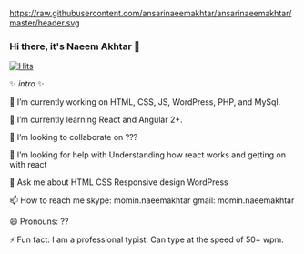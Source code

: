 https://raw.githubusercontent.com/ansarinaeemakhtar/ansarinaeemakhtar/master/header.svg

### Hi there, it's Naeem Akhtar 👋

[![Hits](https://hits.seeyoufarm.com/api/count/incr/badge.svg?url=https%3A%2F%2Fgithub.com%2Fansarinaeemakhtar%2Fhit-counter)](https://hits.seeyoufarm.com)

<!--START_SECTION:waka-->
<!--END_SECTION:waka-->

✨ _intro_ ✨

🔭 I’m currently working on
HTML, CSS, JS, WordPress, PHP, and MySql.

🌱 I’m currently learning
React and Angular 2+.

👯 I’m looking to collaborate on ???

🤔 I’m looking for help with
Understanding how react works and getting on with react

💬 Ask me about
HTML CSS Responsive design WordPress

📫 How to reach me
skype: momin.naeemakhtar
gmail: momin.naeemakhtar

😄 Pronouns:
??

⚡ Fun fact:
I am a professional typist.  Can type at the speed of 50+ wpm.

<!--
**ansarinaeemakhtar/ansarinaeemakhtar** is a ✨ _special_ ✨ repository because its `README.md` (this file) appears on your GitHub profile.

Here are some ideas to get you started:

- 🔭 I’m currently working on ...
- 🌱 I’m currently learning ...
- 👯 I’m looking to collaborate on ...
- 🤔 I’m looking for help with ...
- 💬 Ask me about ...
- 📫 How to reach me: ...
- 😄 Pronouns: ...
- ⚡ Fun fact: ...
-->
